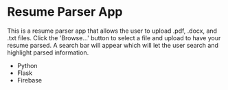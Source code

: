 # Resume Parser App
This is a resume parser app that allows the user to upload .pdf, .docx, and .txt files. Click the 'Browse...' button to select a file and upload to have your resume parsed. A search bar will appear which will let the user search and highlight parsed information.
- Python
- Flask
- Firebase
